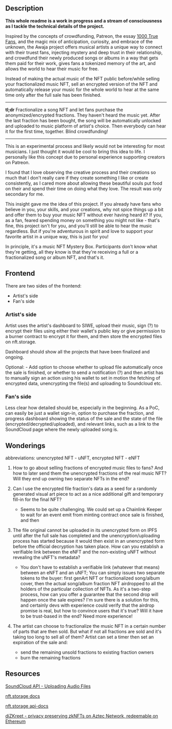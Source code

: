 ## Description

**This whole readme is a work in progress and a stream of consciousness as I tackle the technical details of the project.**

Inspired by the concepts of crowdfunding, Patreon, the essay [1000 True Fans](https://kk.org/thetechnium/1000-true-fans/), and the magic mix of anticipation, curiosity, and embrace of the unknown, the Awaja project offers musical artists a unique way to connect with their truest fans, injecting mystery and deep trust in their relationship, and crowdfund their newly produced songs or albums in a way that gets them paid for their work, gives fans a tokenized memory of the art, and allows the world to hear their music for free.

Instead of making the actual music of the NFT public before/while selling your fractionalized music NFT, sell an encrypted version of the NFT and automatically release your music for the whole world to hear at the same time only after the full sale has been finished.

---

**tl;dr** Fractionalize a song NFT and let fans purchase the anonymized/encrypted fractions. They haven't heard the music yet. After the last fraction has been bought, the song will be automatically unlocked and uploaded to music platform of artist's choice. Then everybody can hear it for the first time, together. Blind crowdfunding!

---

This is an experimental process and likely would not be interesting for most musicians. I just thought it would be cool to bring this idea to life. I personally like this concept due to personal experience supporting creators on Patreon.

I found that I love observing the creative process and their creations so much that I don't really care if they create something I like or create consistently, as I cared more about allowing these beautiful souls put food on their and spend their time on doing what they love. The result was only secondary for me.

This insight gave me the idea of this project. If you already have fans who believe in you, your skills, and your creations, why not spice things up a bit and offer them to buy your music NFT without ever having heard it? If you, as a fan, feared spending money on something you might not like - that's fine, this project isn't for you, and you'll still be able to hear the music regardless. But if you're adventurous in spirit and love to support your favorite artist in a unique way, this is just for you!

In principle, it's a music NFT Mystery Box. Participants don't know what they're getting, all they know is that they're receiving a full or a fractionalized song or album NFT, and that's it.

## Frontend

There are two sides of the frontend:

- Artist's side
- Fan's side

### Artist's side

Artist uses the artist's dashboard to SIWE, upload their music, sign (?) to encrypt their files using either their wallet's public key or give permission to a burner contract to encrypt it for them, and then store the encrypted files on nft.storage.

Dashboard should show all the projects that have been finalized and ongoing.

Optional: - Add option to choose whether to upload file automatically once the sale is finished, or whether to send a notification (?) and then artist has to manually sign an action using his wallet to set in motion the fetching of encrypted data, unencrypting the file(s) and uploading to Soundcloud etc.

### Fan's side

Less clear how detailed should be, especially in the beginning. As a PoC, can easily be just a wallet sign-in, option to purchase the fraction, and progress dashboard showing the status of the sale and the state of the file (encrypted/decrypted/uploaded), and relevant links, such as a link to the SoundCloud page where the newly uploaded song is.

## Wonderings

abbreviations: unencrypted NFT - uNFT, encrypted NFT - eNFT

1. How to go about selling fractions of encrypted music files to fans? And how to later send them the unencrypted fractions of the real music NFT? Will they end up owning two separate NFTs in the end?

2. Can I use the encrypted file fraction's data as a seed for a randomly generated visual art piece to act as a nice additional gift and temporary fill-in for the final NFT?

   - Seems to be quite challenging. We could set up a Chainlink Keeper to wait for an event emit from minting contract once sale is finished, and then

3. The file original cannot be uploaded in its unencrypted form on IPFS until after the full sale has completed and the unencryption/uploading process has started because it would then exist in an unencrypted form before the official decryption has taken place. How can you establish a verifiable link between the eNFT and the non-existing uNFT without revealing the uNFT's metadata?

   - You don't have to establish a verifiable link (whatever that means) between an eNFT and an uNFT; You can simply issues two separate tokens to the buyer: first genArt NFT or fractionalized song/album cover, then the actual song/album fraction NFT airdropped to all the holders of the particular collection of NFTs. As it's a two-step process, how can you offer a guarantee that the second drop will happen once the sale expires? I'm sure there is a solution for this, and certainly devs with experience could verify that the airdrop promise is real, but how to convince users that it's true? Will it have to be trust-based in the end? Need more experience!

4. The artist can choose to fractionalize the music NFT in a certain number of parts that are then sold. But what if not all fractions are sold and it's taking too long to sell all of them? Artist can set a timer then set an expiration of the sale and:
   - send the remaining unsold fractions to existing fraction owners
   - burn the remaining fractions

## Resources

[SoundCloud API - Uploading Audio Files](https://developers.soundcloud.com/docs/api/guide#uploading)

[nft.storage docs](https://nft.storage/docs/)

[nft.storage api-docs](https://nft.storage/api-docs/)

[diZKreet - privacy preserving zkNFTs on Aztec Network, redeemable on Ethereum](https://github.com/meirbank/ETHBogota2022)
